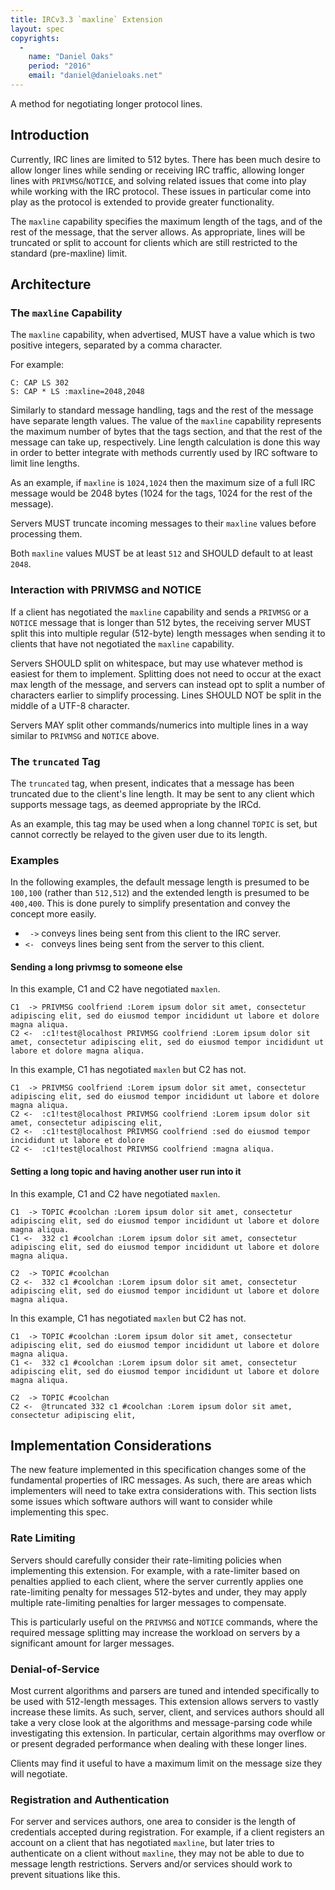 ```yaml
---
title: IRCv3.3 `maxline` Extension
layout: spec
copyrights:
  -
    name: "Daniel Oaks"
    period: "2016"
    email: "daniel@danieloaks.net"
---
```

A method for negotiating longer protocol lines.

## Introduction

Currently, IRC lines are limited to 512 bytes. There has been much desire to allow longer lines while sending or receiving IRC traffic, allowing longer lines with `PRIVMSG`/`NOTICE`, and solving related issues that come into play while working with the IRC protocol. These issues in particular come into play as the protocol is extended to provide greater functionality.

The `maxline` capability specifies the maximum length of the tags, and of the rest of the message, that the server allows. As appropriate, lines will be truncated or split to account for clients which are still restricted to the standard (pre-maxline) limit.

## Architecture

### The `maxline` Capability

The `maxline` capability, when advertised, MUST have a value which is two positive integers, separated by a comma character.

For example:

    C: CAP LS 302
    S: CAP * LS :maxline=2048,2048

Similarly to standard message handling, tags and the rest of the message have separate length values. The value of the `maxline` capability represents the maximum number of bytes that the tags section, and that the rest of the message can take up, respectively. Line length calculation is done this way in order to better integrate with methods currently used by IRC software to limit line lengths.

As an example, if `maxline` is `1024,1024` then the maximum size of a full IRC message would be 2048 bytes (1024 for the tags, 1024 for the rest of the message).

Servers MUST truncate incoming messages to their `maxline` values before processing them.

Both `maxline` values MUST be at least `512` and SHOULD default to at least `2048`.

### Interaction with PRIVMSG and NOTICE

If a client has negotiated the `maxline` capability and sends a `PRIVMSG` or a `NOTICE` message that is longer than 512 bytes, the receiving server MUST split this into multiple regular (512-byte) length messages when sending it to clients that have not negotiated the `maxline` capability.

Servers SHOULD split on whitespace, but may use whatever method is easiest for them to implement. Splitting does not need to occur at the exact max length of the message, and servers can instead opt to split a number of characters earlier to simplify processing. Lines SHOULD NOT be split in the middle of a UTF-8 character.

Servers MAY split other commands/numerics into multiple lines in a way similar to `PRIVMSG` and `NOTICE` above.

### The `truncated` Tag

The `truncated` tag, when present, indicates that a message has been truncated due to the client's line length. It may be sent to any client which supports message tags, as deemed appropriate by the IRCd.

As an example, this tag may be used when a long channel `TOPIC` is set, but cannot correctly be relayed to the given user due to its length.

### Examples

In the following examples, the default message length is presumed to be `100,100` (rather than `512,512`) and the extended length is presumed to be `400,400`. This is done purely to simplify presentation and convey the concept more easily.

* ` ->` conveys lines being sent from this client to the IRC server.
* `<- ` conveys lines being sent from the server to this client.

#### Sending a long privmsg to someone else

In this example, C1 and C2 have negotiated `maxlen`.

    C1  -> PRIVMSG coolfriend :Lorem ipsum dolor sit amet, consectetur adipiscing elit, sed do eiusmod tempor incididunt ut labore et dolore magna aliqua.
    C2 <-  :c1!test@localhost PRIVMSG coolfriend :Lorem ipsum dolor sit amet, consectetur adipiscing elit, sed do eiusmod tempor incididunt ut labore et dolore magna aliqua.

In this example, C1 has negotiated `maxlen` but C2 has not.

    C1  -> PRIVMSG coolfriend :Lorem ipsum dolor sit amet, consectetur adipiscing elit, sed do eiusmod tempor incididunt ut labore et dolore magna aliqua.
    C2 <-  :c1!test@localhost PRIVMSG coolfriend :Lorem ipsum dolor sit amet, consectetur adipiscing elit,
    C2 <-  :c1!test@localhost PRIVMSG coolfriend :sed do eiusmod tempor incididunt ut labore et dolore
    C2 <-  :c1!test@localhost PRIVMSG coolfriend :magna aliqua.

#### Setting a long topic and having another user run into it

In this example, C1 and C2 have negotiated `maxlen`.

    C1  -> TOPIC #coolchan :Lorem ipsum dolor sit amet, consectetur adipiscing elit, sed do eiusmod tempor incididunt ut labore et dolore magna aliqua.
    C1 <-  332 c1 #coolchan :Lorem ipsum dolor sit amet, consectetur adipiscing elit, sed do eiusmod tempor incididunt ut labore et dolore magna aliqua.

    C2  -> TOPIC #coolchan
    C2 <-  332 c1 #coolchan :Lorem ipsum dolor sit amet, consectetur adipiscing elit, sed do eiusmod tempor incididunt ut labore et dolore magna aliqua.

In this example, C1 has negotiated `maxlen` but C2 has not.

    C1  -> TOPIC #coolchan :Lorem ipsum dolor sit amet, consectetur adipiscing elit, sed do eiusmod tempor incididunt ut labore et dolore magna aliqua.
    C1 <-  332 c1 #coolchan :Lorem ipsum dolor sit amet, consectetur adipiscing elit, sed do eiusmod tempor incididunt ut labore et dolore magna aliqua.

    C2  -> TOPIC #coolchan
    C2 <-  @truncated 332 c1 #coolchan :Lorem ipsum dolor sit amet, consectetur adipiscing elit,

## Implementation Considerations

The new feature implemented in this specification changes some of the fundamental properties of IRC messages. As such, there are areas which implementers will need to take extra considerations with. This section lists some issues which software authors will want to consider while implementing this spec.

### Rate Limiting

Servers should carefully consider their rate-limiting policies when implementing this extension. For example, with a rate-limiter based on penalties applied to each client, where the server currently applies one rate-limiting penalty for messages 512-bytes and under, they may apply multiple rate-limiting penalties for larger messages to compensate.

This is particularly useful on the `PRIVMSG` and `NOTICE` commands, where the required message splitting may increase the workload on servers by a significant amount for larger messages.

### Denial-of-Service

Most current algorithms and parsers are tuned and intended specifically to be used with 512-length messages. This extension allows servers to vastly increase these limits. As such, server, client, and services authors should all take a very close look at the algorithms and message-parsing code while investigating this extension. In particular, certain algorithms may overflow or or present degraded performance when dealing with these longer lines.

Clients may find it useful to have a maximum limit on the message size they will negotiate.

### Registration and Authentication

For server and services authors, one area to consider is the length of credentials accepted during registration. For example, if a client registers an account on a client that has negotiated `maxline`, but later tries to authenticate on a client without `maxline`, they may not be able to due to message length restrictions. Servers and/or services should work to prevent situations like this.
